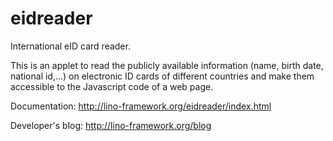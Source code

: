 eidreader
=========

International eID card reader.

This is an applet to read the publicly available information 
(name, birth date, national id,...) 
on electronic ID cards of different countries and make them accessible 
to the Javascript code of a web page.

Documentation: http://lino-framework.org/eidreader/index.html

Developer's blog: http://lino-framework.org/blog

